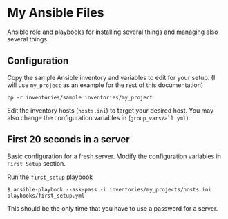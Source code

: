 # My Ansible Files

Ansible role and playbooks for installing several things and managing also several things.

## Configuration 

Copy the sample Ansible inventory and variables to edit for your setup. (I will use `my_project` as an example for the rest of this documentation)

    cp -r inventories/sample inventories/my_project

Edit the inventory hosts (`hosts.ini`) to target your desired host. You may also change the configuration variables in (`group_vars/all.yml`).

## First 20 seconds in a server

Basic configuration for a fresh server. Modify the configuration variables in `First Setup` section.

Run the `first_setup` playbook

    $ ansible-playbook --ask-pass -i inventories/my_projects/hosts.ini playbooks/first_setup.yml

This should be the only time that you have to use a password for a server.
